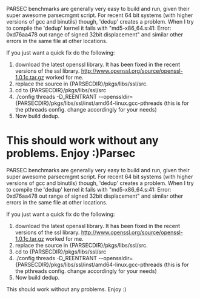 PARSEC benchmarks are generally very easy to build and run, given their super awesome parsecmgmt script. For recent 64 bit systems (with higher versions of gcc and binutils) though, 'dedup' creates a problem. When I try to compile the 'dedup' kernel it fails with "md5-x86_64.s:41: Error: 0xd76aa478 out range of signed 32bit displacement" and similar other errors in the same file at other locations.

If you just want a quick fix do the following:
1) download the latest openssl library. It has been fixed in the recent versions of the ssl library.
http://www.openssl.org/source/openssl-1.0.1c.tar.gz worked for me.
2) replace the source in {PARSECDIR}/pkgs/libs/ssl/src.
3) cd to {PARSECDIR}/pkgs/libs/ssl/src
4) ./config threads -D_REENTRANT --openssldir={PARSECDIR}/pkgs/libs/ssl/inst/amd64-linux.gcc-pthreads (this is for the pthreads config. change accordingly for your needs)
5) Now build dedup.

This should work without any problems. Enjoy :)Parsec
======
PARSEC benchmarks are generally very easy to build and run, given their super awesome parsecmgmt script. For recent 64 bit systems (with higher versions of gcc and binutils) though, 'dedup' creates a problem. When I try to compile the 'dedup' kernel it fails with "md5-x86_64.s:41: Error: 0xd76aa478 out range of signed 32bit displacement" and similar other errors in the same file at other locations.

If you just want a quick fix do the following:
1) download the latest openssl library. It has been fixed in the recent versions of the ssl library.
http://www.openssl.org/source/openssl-1.0.1c.tar.gz worked for me.
2) replace the source in {PARSECDIR}/pkgs/libs/ssl/src.
3) cd to {PARSECDIR}/pkgs/libs/ssl/src
4) ./config threads -D_REENTRANT --openssldir={PARSECDIR}/pkgs/libs/ssl/inst/amd64-linux.gcc-pthreads (this is for the pthreads config. change accordingly for your needs)
5) Now build dedup.

This should work without any problems. Enjoy :)
